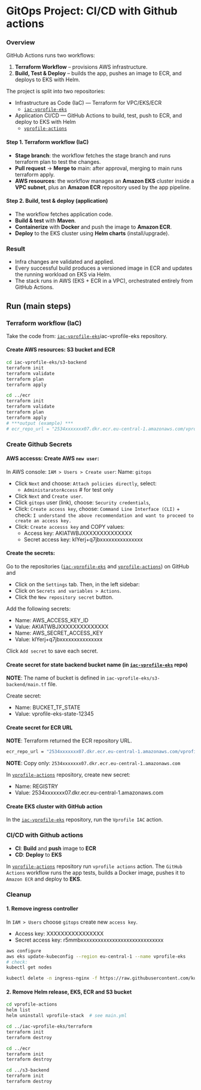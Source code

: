 # GitOps Project: CI/CD with Github actions

### Overview

GitHub Actions runs two workflows:
1. **Terraform Workflow** – provisions AWS infrastructure.
2. **Build, Test & Deploy** – builds the app, pushes an image to ECR, and deploys to EKS with Helm.

The project is split into two repositories:

- Infrastructure as Code (IaC) — Terraform for VPC/EKS/ECR
  - [`iac-vprofile-eks`](https://github.com/dariusz-trawicki/iac-vprofile-eks)
- Application CI/CD — GitHub Actions to build, test, push to ECR, and deploy to EKS with Helm
  - [`vprofile-actions`](https://github.com/dariusz-trawicki/vprofile-actions)


#### Step 1. Terraform workflow (IaC)

- **Stage branch**: the workflow fetches the stage branch and runs terraform plan to test the changes.
- **Pull request** → **Merge to** main: after approval, merging to main runs terraform apply.
- **AWS resources**: the workflow manages an **Amazon EKS** cluster inside a **VPC subnet**, plus an **Amazon ECR** repository used by the app pipeline.

#### Step 2. Build, test & deploy (application)

- The workflow fetches application code.
- **Build & test** with **Maven**.
- **Containerize** with **Docker** and push the image to **Amazon ECR**.
- **Deploy** to the EKS cluster using **Helm charts** (install/upgrade).

### Result

- Infra changes are validated and applied.
- Every successful build produces a versioned image in ECR and updates the running workload on EKS via Helm.
- The stack runs in AWS (EKS + ECR in a VPC), orchestrated entirely from GitHub Actions.

## Run (main steps)

### Terraform workflow (IaC)

Take the code from: [`iac-vprofile-eks`](https://github.com/dariusz-trawicki/)iac-vprofile-eks repository.

#### Create AWS resources: S3 bucket and ECR

```bash
cd iac-vprofile-eks/s3-backend
terraform init
terraform validate
terraform plan
terraform apply

cd ../ecr
terraform init
terraform validate
terraform plan
terraform apply
# ***output (example) ***
# ecr_repo_url = "2534xxxxxxx07.dkr.ecr.eu-central-1.amazonaws.com/vprofileapp"
```

### Create Github Secrets

#### AWS accesss: Create AWS `new user`:

In AWS console: `IAM > Users > Create user`: Name: `gitops`
- Click `Next` and choose: `Attach policies directly`, select:
  - `AdministaratorAccess` # for test only
- Click `Next` and `Create user`.
- Click `gitops` user (link), choose: `Security credentials`, 
- Click: `Create access key`, choose: `Command Line Interface (CLI)` + check:
`I understand the above recommendation and want to proceed to create an access key.` 
- Click: `Create accesss key` and COPY values:
  - Access key: AKIATWBJXXXXXXXXXXXXXX
  - Secret access key: kIYerj+q7jbxxxxxxxxxxxxxxx

#### Create the secrets:

Go to the repositories ([`iac-vprofile-eks`](https://github.com/dariusz-trawicki/iac-vprofile-eks) and [`vprofile-actions`](https://github.com/dariusz-trawicki/vprofile-actions)) on GitHub and 
- Click on the `Settings` tab. Then, in the left sidebar:
- Click on `Secrets and variables > Actions`.
- Click the `New repository secret` button.

Add the following secrets:
- Name: AWS_ACCESS_KEY_ID
- Value: AKIATWBJXXXXXXXXXXXXXX
- Name: AWS_SECRET_ACCESS_KEY
- Value: kIYerj+q7jbxxxxxxxxxxxxxxx

Click `Add secret` to save each secret.

#### Create secret for state backend bucket name (in [`iac-vprofile-eks`](https://github.com/dariusz-trawicki/iac-vprofile-eks) repo)

**NOTE**: The name of bucket is defined in `iac-vprofile-eks/s3-backend/main.tf` file.

Create secret:
- Name: BUCKET_TF_STATE
- Value: vprofile-eks-state-12345

#### Create secret for ECR URL

**NOTE**: Terraform returned the ECR repository URL.

```bash
ecr_repo_url = "2534xxxxxxx07.dkr.ecr.eu-central-1.amazonaws.com/vprofileapp"
```

**NOTE**: Copy only: `2534xxxxxxx07.dkr.ecr.eu-central-1.amazonaws.com`


In [`vprofile-actions`](https://github.com/dariusz-trawicki/vprofile-actions) repository, create new secret:
- Name: REGISTRY
- Value: 2534xxxxxxx07.dkr.ecr.eu-central-1.amazonaws.com


#### Create EKS cluster with GitHub action

In the [`iac-vprofile-eks`](https://github.com/dariusz-trawicki/iac-vprofile-eks) repository, run the `Vprofile IAC` action.


### CI/CD with Github actions

- **CI**: **Build** and **push** image to **ECR**
- **CD**: **Deploy** to **EKS**

In [`vprofile-actions`](https://github.com/dariusz-trawicki/vprofile-actions/actions) repository run `vprofile actions` action. The `GitHub Actions` workflow runs the app tests, builds a Docker image, pushes it to `Amazon ECR` and deploy to **EKS**.

### Cleanup

#### 1. Remove ingress controller

In `IAM > Users` choose `gitops` create new `access key`.
- Access key: XXXXXXXXXXXXXXXX
- Secret access key: r5mmbxxxxxxxxxxxxxxxxxxxxxxxxxxxxx

```bash
aws configure
aws eks update-kubeconfig --region eu-central-1 --name vprofile-eks
# check:
kubectl get nodes

kubectl delete -n ingress-nginx -f https://raw.githubusercontent.com/kubernetes/ingress-nginx/controller-v1.11.1/deploy/static/provider/cloud/deploy.yaml
```

#### 2. Remove Helm release, EKS, ECR and S3 bucket

```bash
cd vprofile-actions
helm list
helm uninstall vprofile-stack  # see main.yml

cd ../iac-vprofile-eks/terraform
terraform init
terraform destroy

cd ../ecr
terraform init
terraform destroy

cd ../s3-backend
terraform init
terraform destroy
```
